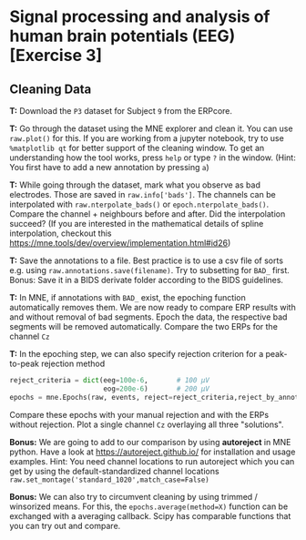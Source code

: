 # Signal processing and analysis of human brain potentials (EEG) [Exercise 3]
## Cleaning Data
**T:** Download the `P3` dataset for Subject `9` from the ERPcore.

**T:** Go through the dataset using the MNE explorer and clean it. You can use `raw.plot()` for this. If you are working from a jupyter notebook, try to use `%matplotlib qt` for better support of the cleaning window. To get an understanding how the tool works, press `help` or type `?` in the window. (Hint: You first have to add a new annotation by pressing `a`)

**T:** While going through the dataset, mark what you observe as bad electrodes. Those are saved in `raw.info['bads']`. The channels can be interpolated with `raw.nterpolate_bads()` or `epoch.nterpolate_bads()`. Compare the channel + neighbours before and after. Did the interpolation succeed? (If you are interested in the mathematical details of spline interpolation, checkout this https://mne.tools/dev/overview/implementation.html#id26)

**T:** Save the annotations to a file. Best practice is to use a csv file of sorts e.g. using `raw.annotations.save(filename)`. Try to subsetting for `BAD_` first. Bonus: Save it in a BIDS derivate folder according to the BIDS guidelines.

**T:** In MNE, if annotations with `BAD_` exist, the epoching function automatically removes them. We are now ready to compare ERP results with and without removal of bad segments. Epoch the data, the respective bad segments will be removed automatically. Compare the two ERPs for the channel `Cz`

**T:** In the epoching step, we can also specify rejection criterion for a peak-to-peak rejection method

```python
reject_criteria = dict(eeg=100e-6,       # 100 µV
                       eog=200e-6)       # 200 µV
epochs = mne.Epochs(raw, events, reject=reject_criteria,reject_by_annotation=False)
```

Compare these epochs with your manual rejection and with the ERPs without rejection. Plot a single channel `Cz` overlaying all three "solutions".

**Bonus:** We are going to add to our comparison by using **autoreject** in MNE python. Have a look at https://autoreject.github.io/ for installation and usage examples. Hint: You need channel locations to run autoreject which you can get by using the default-standardized channel locations `raw.set_montage('standard_1020',match_case=False)`

**Bonus:** We can also try to circumvent cleaning by using trimmed / winsorized means. For this, the `epochs.average(method=X)` function can be exchanged with a averaging callback. Scipy has comparable functions that you can try out and compare.
